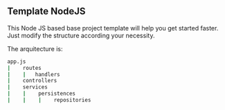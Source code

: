 ## Template NodeJS

This Node JS based base project template will help you get started faster. 
Just modify the structure according your necessity.

The arquitecture is:
```bash
app.js
|    routes
|    |   handlers
|    controllers
|    services
|    |    persistences
|    |    |    repositories
```
